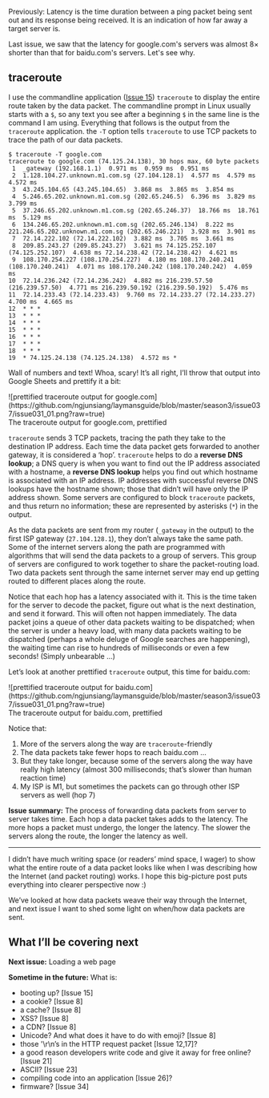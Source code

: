 Previously: Latency is the time duration between a ping packet being sent out and its response being received. It is an indication of how far away a target server is.

Last issue, we saw that the latency for google.com's servers was almost 8× shorter than that for baidu.com's servers. Let's see why.

## traceroute

I use the commandline application ([Issue 15](https://buttondown.email/laymansguide/archive/lmg-s2-issue-15-sysadmins-and-the-command-line/)) `traceroute` to display the entire route taken by the data packet. The commandline prompt in Linux usually starts with a `$`, so any text you see after a beginning `$` in the same line is the command I am using. Everything that follows is the output from the `traceroute` application. the `-T` option tells `traceroute` to use TCP packets to trace the path of our data packets.

```
$ traceroute -T google.com
traceroute to google.com (74.125.24.138), 30 hops max, 60 byte packets
 1  _gateway (192.168.1.1)  0.971 ms  0.959 ms  0.951 ms
 2  1.128.104.27.unknown.m1.com.sg (27.104.128.1)  4.577 ms  4.579 ms  4.572 ms
 3  43.245.104.65 (43.245.104.65)  3.868 ms  3.865 ms  3.854 ms
 4  5.246.65.202.unknown.m1.com.sg (202.65.246.5)  6.396 ms  3.829 ms  3.799 ms
 5  37.246.65.202.unknown.m1.com.sg (202.65.246.37)  18.766 ms  18.761 ms  5.129 ms
 6  134.246.65.202.unknown.m1.com.sg (202.65.246.134)  8.222 ms 221.246.65.202.unknown.m1.com.sg (202.65.246.221)  3.928 ms  3.901 ms
 7  72.14.222.102 (72.14.222.102)  3.882 ms  3.705 ms  3.661 ms
 8  209.85.243.27 (209.85.243.27)  3.621 ms 74.125.252.107 (74.125.252.107)  4.638 ms 72.14.238.42 (72.14.238.42)  4.621 ms
 9  108.170.254.227 (108.170.254.227)  4.180 ms 108.170.240.241 (108.170.240.241)  4.071 ms 108.170.240.242 (108.170.240.242)  4.059 ms
10  72.14.236.242 (72.14.236.242)  4.882 ms 216.239.57.50 (216.239.57.50)  4.771 ms 216.239.50.192 (216.239.50.192)  5.476 ms
11  72.14.233.43 (72.14.233.43)  9.760 ms 72.14.233.27 (72.14.233.27)  4.700 ms  4.665 ms
12  * * *
13  * * *
14  * * *
15  * * *
16  * * *
17  * * *
18  * * *
19  * 74.125.24.138 (74.125.24.138)  4.572 ms *
```

Wall of numbers and text! Whoa, scary! It’s all right, I’ll throw that output into Google Sheets and prettify it a bit:

<span style="text-align:center">
![prettified traceroute output for google.com](https://github.com/ngjunsiang/laymansguide/blob/master/season3/issue037/issue031_01.png?raw=true)<br />
The traceroute output for google.com, prettified
</span>

`traceroute` sends 3 TCP packets, tracing the path they take to the destination IP address. Each time the data packet gets forwarded to another gateway, it is considered a ‘hop’. `traceroute` helps to do a **reverse DNS lookup**; a DNS query is when you want to find out the IP address associated with a hostname, a **reverse DNS lookup** helps you find out which hostname is associated with an IP address. IP addresses with successful reverse DNS lookups have the hostname shown; those that didn’t will have only the IP address shown. Some servers are configured to block `traceroute` packets, and thus return no information; these are represented by asterisks (`*`) in the output.

As the data packets are sent from my router (`_gateway` in the output) to the first ISP gateway (`27.104.128.1`), they don’t always take the same path. Some of the internet servers along the path are programmed with algorithms that will send the data packets to a group of servers. This group of servers are configured to work together to share the packet-routing load. Two data packets sent through the same internet server may end up getting routed to different places along the route.

Notice that each hop has a latency associated with it. This is the time taken for the server to decode the packet, figure out what is the next destination, and send it forward. This will often not happen immediately. The data packet joins a queue of other data packets waiting to be dispatched; when the server is under a heavy load, with many data packets waiting to be dispatched (perhaps a whole deluge of Google searches are happening), the waiting time can rise to hundreds of milliseconds or even a few seconds! (Simply unbearable …)

Let’s look at another prettified `traceroute` output, this time for baidu.com:

<span style="text-align:center">
![prettified traceroute output for baidu.com](https://github.com/ngjunsiang/laymansguide/blob/master/season3/issue037/issue031_01.png?raw=true)<br />
The traceroute output for baidu.com, prettified
</span>

Notice that:

1. More of the servers along the way are `traceroute`-friendly
2. The data packets take fewer hops to reach baidu.com …
3. But they take longer, because some of the servers along the way have really high latency (almost 300 milliseconds; that’s slower than human reaction time)
4. My ISP is M1, but sometimes the packets can go through other ISP servers as well (hop 7)

**Issue summary:** The process of forwarding data packets from server to server takes time. Each hop a data packet takes adds to the latency. The more hops a packet must undergo, the longer the latency. The slower the servers along the route, the longer the latency as well.

<hr/>

I didn’t have much writing space (or readers’ mind space, I wager) to show what the entire route of a data packet looks like when I was describing how the Internet (and packet routing) works. I hope this big-picture post puts everything into clearer perspective now :)

We’ve looked at how data packets weave their way through the Internet, and next issue I want to shed some light on when/how data packets are sent.

## What I’ll be covering next

**Next issue:** Loading a web page

**Sometime in the future:** What is:

- booting up? [Issue 15]
- a cookie? [Issue 8]
- a cache? [Issue 8]
- XSS? [Issue 8]
- a CDN? [Issue 8]
- Unicode? And what does it have to do with emoji? [Issue 8]
- those '\r\n’s in the HTTP request packet [Issue 12,17]?
- a good reason developers write code and give it away for free online? [Issue 21]
- ASCII? [Issue 23]
- compiling code into an application [Issue 26]?
- firmware? [Issue 34]
